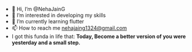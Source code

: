 - 👋 Hi, I’m @NehaJainG
- 👀 I’m interested in developing my skills
- 🌱 I’m currently learning flutter
- 📫 How to reach me nehajaing1324@gmail.com
- I got this funda in life that:  **Today, Become a better version of you were yesterday and a small step.**

<!---
NehaJainG/NehaJainG is a ✨ special ✨ repository because its `README.md` (this file) appears on your GitHub profile.
You can click the Preview link to take a look at your changes.
--->
